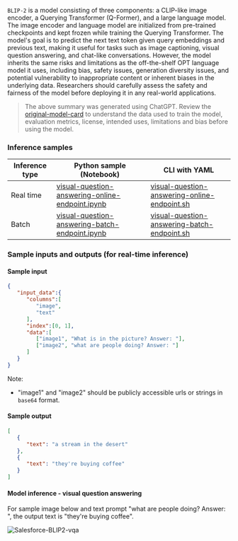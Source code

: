 `BLIP-2` is a model consisting of three components: a CLIP-like image encoder, a Querying Transformer (Q-Former), and a large language model. The image encoder and language model are initialized from pre-trained checkpoints and kept frozen while training the Querying Transformer. The model's goal is to predict the next text token given query embeddings and previous text, making it useful for tasks such as image captioning, visual question answering, and chat-like conversations. However, the model inherits the same risks and limitations as the off-the-shelf OPT language model it uses, including bias, safety issues, generation diversity issues, and potential vulnerability to inappropriate content or inherent biases in the underlying data. Researchers should carefully assess the safety and fairness of the model before deploying it in any real-world applications.

> The above summary was generated using ChatGPT. Review the <a href='https://huggingface.co/Salesforce/blip2-opt-2.7b' target='_blank'>original-model-card</a> to understand the data used to train the model, evaluation metrics, license, intended uses, limitations and bias before using the model.

### Inference samples

Inference type|Python sample (Notebook)|CLI with YAML
|--|--|--|
Real time|<a href='https://aka.ms/azureml-infer-online-sdk-blip-vqa' target='_blank'>visual-question-answering-online-endpoint.ipynb</a>|<a href='https://aka.ms/azureml-infer-online-cli-blip-vqa' target='_blank'>visual-question-answering-online-endpoint.sh</a>
Batch |<a href='https://aka.ms/azureml-infer-batch-sdk-blip-vqa' target='_blank'>visual-question-answering-batch-endpoint.ipynb</a>|<a href='https://aka.ms/azureml-infer-batch-cli-blip-vqa' target='_blank'>visual-question-answering-batch-endpoint.sh</a>

### Sample inputs and outputs (for real-time inference)

#### Sample input

```json
{
   "input_data":{
      "columns":[
         "image",
         "text"
      ],
      "index":[0, 1],
      "data":[
         ["image1", "What is in the picture? Answer: "],
         ["image2", "what are people doing? Answer: "]
      ]
   }
}
```
Note:
- "image1" and "image2" should be publicly accessible urls or strings in `base64` format.

#### Sample output

```json
[
   {
      "text": "a stream in the desert"
   },
   {
      "text": "they're buying coffee"
   }
]
```

#### Model inference - visual question answering
For sample image below and text prompt "what are people doing? Answer: ", the output text is "they're buying coffee".

<img src="https://automlcesdkdataresources.blob.core.windows.net/finetuning-image-models/images/Model_Result_Visualizations(Do_not_delete)/output_blip2_vqa.png" alt="Salesforce-BLIP2-vqa">